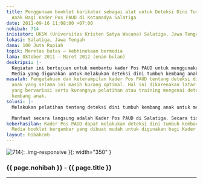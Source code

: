 ```yaml
---
title: Penggunaan booklet karikatur sebagai alat untuk Deteksi Dini Tumbuh Kembang
  Anak Bagi Kader Pos PAUD di Kotamadya Salatiga
date: 2011-09-16 11:08:00 +07:00
nohibah: 714
inisiator: UKSW (Universitas Kristen Satya Wacana) Salatiga, Jawa Tengah
lokasi: Salatiga, Jawa Tengah
dana: 100 Juta Rupiah
topik: Meretas batas – kebhinekaan bermedia
lama: Oktober 2011 – Maret 2012 (enam bulan)
deskripsi: |-
  Kegiatan ini bertujuan untuk membantu kader Pos PAUD untuk menggunakan media dalam mempermudah melakukan deteksi dini tumbuh kembang anak di Pos PAUD Kotamadya Salatiga. Kegiatan yang dilakukan berupa pelatihan deteksi dini tumbuh kembang anak bagi kader Pos PAUD yang bertujuan untuk meningkatkan pengetahuan dan keterampilan tentang tumbuh kembang anak. Pelatihan atau training merupakan langkah yang tepat untuk meningkatkan pengetahuan dan keterampilan bagi kader Pos PAUD, karena selama ini pembekalan yang diberikan hanya berupa seminar. Deteksi dini tumbuh kembang anak menjadi penting karena merupakan suatu proses penjaringan kondisi tumbuh kembang anak.
  Media yang digunakan untuk melakukan deteksi dini tumbuh kembang anak adalah booklet karikatur, sehingga mempermudah bagi kader Pos PAUD untuk memahami bagaimana cara deteksi dini tumbuh kembang anak.
masalah: Pengetahuan dan keterampilan kader Pos PAUD tentang deteksi dini tumbuh kembang
  anak yang selama ini masih kurang optimal. Hal ini dikarenakan latar belakang pendidikan
  yang bervariasi serta kurangnya pelatihan atau training mengenai deteksi dini tumbuh
  kembang anak.
solusi: |-
  Melakukan pelatihan tentang deteksi dini tumbuh kembang anak untuk meningkatkan pengetahuan dan keterampilan. Pelatihan memberikan waktu bagi peserta untuk berlatih keterampilan. Metode pelatihan dan media yang digunakan dalam pelatihan mempermudah peserta untuk memahami pengetahuan dan keterampilan mengenai deteksi dini tumbuh kembang anak. Demikian juga media yang digunakan untuk deteksi dini tumbuh kembang, sehingga mudah digunakan.

  Manfaat secara langsung adalah Kader Pos PAUD di Salatiga. Secara tidak langsung bagi anak usia dini di Kotamadya Salatiga
keberhasilan: Kader Pos PAUD dapat melakukan deteksi dini tumbuh kembang anak melalui
  Media booklet bergambar yang dibuat mudah untuk digunakan bagi Kader Pos PAUD.
layout: hibahcmb
---
```


![714](/static/img/hibahcmb/714.png){: .img-responsive }{: width="350" }

### {{ page.nohibah }} - {{ page.title }}

---
